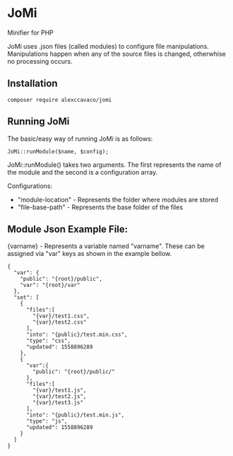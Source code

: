 # JoMi
Minifier for PHP

JoMi uses .json files (called modules) to configure file manipulations.
Manipulations happen when any of the source files is changed, otherwhise no processing occurs.

## Installation

```
composer require alexccavaco/jomi
```

## Running JoMi

The basic/easy way of running JoMi is as follows:

```
JoMi::runModule($name, $config);
```

JoMi::runModule() takes two arguments. The first represents the name of the module and the second is a configuration array.

Configurations:
- "module-location" - Represents the folder where modules are stored
- "file-base-path" - Represents the base folder of the files

## Module Json Example File:

{varname} - Represents a variable named "varname".
These can be assigned via "var" keys as shown in the example bellow.

```
{
  "var": {
    "public": "{root}/public",
    "var": "{root}/var"
  },
  "set": [
    {
      "files":[
        "{var}/test1.css",
        "{var}/test2.css"
      ],
      "into": "{public}/test.min.css",
      "type": "css",
      "updated": 1558896289
    },
    {
      "var":{
        "public": "{root}/public/"
      },
      "files":[
        "{var}/test1.js",
        "{var}/test2.js",
        "{var}/test3.js"
      ],
      "into": "{public}/test.min.js",
      "type": "js",
      "updated": 1558896289
    }
  ]
}
```
